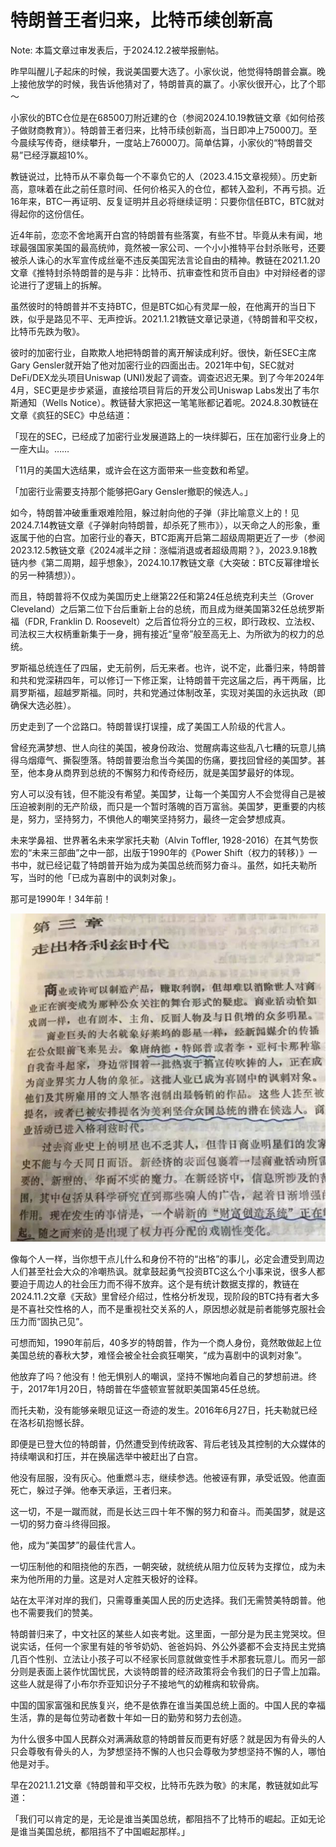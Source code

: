 # 特朗普王者归来，比特币续创新高

Note: 本篇文章过审发表后，于2024.12.2被举报删帖。

昨早叫醒儿子起床的时候，我说美国要大选了。小家伙说，他觉得特朗普会赢。晚上接他放学的时候，我告诉他猜对了，特朗普真的赢了。小家伙很开心，比了个耶～

小家伙的BTC仓位是在68500刀附近建的仓（参阅2024.10.19教链文章《如何给孩子做财商教育》）。特朗普王者归来，比特币续创新高，当日即冲上75000刀。至今晨续写传奇，继续攀升，一度站上76000刀。简单估算，小家伙的“特朗普交易”已经浮赢超10%。

教链说过，比特币从不辜负每一个不辜负它的人（2023.4.15文章视频）。历史新高，意味着在此之前任意时间、任何价格买入的仓位，都转入盈利，不再亏损。近16年来，BTC一再证明、反复证明并且必将继续证明：只要你信任BTC，BTC就对得起你的这份信任。

近4年前，恋恋不舍地离开白宫的特朗普有些落寞，有些不甘。毕竟从未有闻，地球最强国家美国的最高统帅，竟然被一家公司、一个小小推特平台封杀账号，还要被杀人诛心的水军宣传成丝毫不违反美国宪法言论自由的精神。教链在2021.1.20文章《推特封杀特朗普的是与非：比特币、抗审查性和货币自由》中对辩经者的谬论进行了逻辑上的拆解。

虽然彼时的特朗普并不支持BTC，但是BTC如心有灵犀一般，在他离开的当日下跌，似乎是路见不平、无声控诉。2021.1.21教链文章记录道，《特朗普和平交权，比特币先跌为敬》。

彼时的加密行业，自欺欺人地把特朗普的离开解读成利好。很快，新任SEC主席Gary Gensler就开始了他对加密行业的四面出击。2021年中旬，SEC就对DeFi/DEX龙头项目Uniswap (UNI)发起了调查。调查迟迟无果。到了今年2024年4月，SEC更是步步紧逼，直接给项目背后的开发公司Uniswap Labs发出了韦尔斯通知（Wells Notice）。教链替大家把这一笔笔账都记着呢。2024.8.30教链在文章《疯狂的SEC》中总结道：

「现在的SEC，已经成了加密行业发展道路上的一块绊脚石，压在加密行业身上的一座大山。……

「11月的美国大选结果，或许会在这方面带来一些变数和希望。

「加密行业需要支持那个能够把Gary Gensler撤职的候选人。」

如今，特朗普冲破重重艰难险阻，躲过射向他的子弹（非比喻意义上的！见2024.7.14教链文章《子弹射向特朗普，却杀死了熊市》），以天命之人的形象，重返属于他的白宫。加密行业的春天，BTC距离开启第二超级周期更近了一步（参阅2023.12.5教链文章《2024减半之辩：涨幅消退或者超级周期？》，2023.9.18教链内参《第二周期，超乎想象》，2024.10.17教链文章《大突破：BTC反幂律增长的另一种猜想》）。

而且，特朗普将不仅成为美国历史上继第22任和第24任总统克利夫兰（Grover Cleveland）之后第二位下台后重新上台的总统，而且成为继美国第32任总统罗斯福（FDR, Franklin D. Roosevelt）之后首位将分立的三权，即行政权、立法权、司法权三大权柄重新集于一身，拥有接近“皇帝”般至高无上、为所欲为的权力的总统。

罗斯福总统连任了四届，史无前例，后无来者。也许，说不定，此番归来，特朗普和共和党深耕四年，可以修订一下修正案，让特朗普干完这届之后，再干两届，比肩罗斯福，超越罗斯福。同时，共和党通过体制改革，实现对美国的永远执政（即确保大选必胜）。

历史走到了一个岔路口。特朗普误打误撞，成了美国工人阶级的代言人。

曾经充满梦想、世人向往的美国，被身份政治、觉醒病毒这些乱八七糟的玩意儿搞得乌烟瘴气、撕裂堕落。特朗普要治愈当今美国的伤痛，要找回曾经的美国梦。甚至，他本身从商界到总统的不懈努力和传奇经历，就是美国梦最好的体现。

穷人可以没有钱，但不能没有希望。美国梦，让每一个美国穷人不会觉得自己是被压迫被剥削的无产阶级，而只是一个暂时落魄的百万富翁。美国梦，更重要的内核是，努力，坚持努力，不惧他人的嘲笑坚持努力，最终一定会梦想成真。

未来学鼻祖、世界著名未来学家托夫勒（Alvin Toffler, 1928-2016）在其气势恢宏的“未来三部曲”之中一部，出版于1990年的《Power Shift（权力的转移）》一书中，就已经记载了特朗普开始为成为美国总统而努力奋斗。虽然，如托夫勒所写，当时的他「已成为喜剧中的讽刺对象」。

那可是1990年！34年前！

![](2024-11-07-A01.jpeg)

像每个人一样，当你想干点儿什么和身份不符的“出格”的事儿，必定会遭受到周边人们甚至社会大众的冷嘲热讽。就拿鼓起勇气投资BTC这么个小事来说，很多人都要迫于周边人的社会压力而不得不放弃。这个是有统计数据支撑的，教链在2024.11.2文章《天敌》里曾经介绍过，性格分析发现，现阶段的BTC持有者大多是不喜社交性格的人，而不是重视社交关系的人，原因想必就是前者能够克服社会压力而“固执己见”。

可想而知，1990年前后，40多岁的特朗普，作为一个商人身份，竟然敢做起上位美国总统的春秋大梦，难怪会被全社会疯狂嘲笑，“成为喜剧中的讽刺对象”。

他放弃了吗？他没有！他无惧别人的嘲讽，坚持不懈地向着自己的梦想前进。终于，2017年1月20日，特朗普在华盛顿宣誓就职美国第45任总统。

而托夫勒，没有能够亲眼见证这一奇迹的发生。2016年6月27日，托夫勒就已经在洛杉矶抱憾长辞。

即便是已登大位的特朗普，仍然遭受到传统政客、背后老钱及其控制的大众媒体的持续嘲讽和打压，并在换届选举中被赶出了白宫。

他没有屈服，没有灰心。他重燃斗志，继续参选。他被诬有罪，承受诋毁。他直面死亡，躲过子弹。他奉天承运，王者归来。

这一切，不是一蹴而就，而是长达三四十年不懈的努力和奋斗。而美国梦，就是这一切的努力奋斗终得回报。

他，成为“美国梦”的最佳代言人。

一切压制他的和阻挠他的东西，一朝突破，就统统从阻力位反转为支撑位，成为未来为他所用的力量。这是对人定胜天极好的诠释。

站在太平洋对岸的我们，只需尊重美国人民的历史选择。我们无需赞美特朗普。他也不需要我们的赞美。

特朗普归来了，中文社区的某些人如丧考妣。这里面，一部分是为民主党哭坟。但说实话，任何一个家里有娃的爷爷奶奶、爸爸妈妈、外公外婆都不会支持民主党搞几百个性别、立法让小孩子可以不经家长同意就做变性手术那套玩意儿。而另一部分则是表面上装作忧国忧民，大谈特朗普的经济政策将会令我们的日子雪上加霜。这些人就是得了小布尔乔亚知识分子不接地气的幼稚病和软骨病。

中国的国家富强和民族复兴，绝不是依靠在谁当美国总统上面的。中国人民的幸福生活，靠的是每位劳动者数十年如一日的勤劳和努力去创造。

为什么很多中国人民群众对满满敌意的特朗普反而更有好感？就是因为有骨头的人只会尊敬有骨头的人，为梦想坚持不懈的人也只会尊敬为梦想坚持不懈的人，哪怕他是对手。

早在2021.1.21文章《特朗普和平交权，比特币先跌为敬》的末尾，教链就如此写道：

「我们可以肯定的是，无论是谁当美国总统，都阻挡不了比特币的崛起。正如无论是谁当美国总统，都阻挡不了中国崛起那样。」

